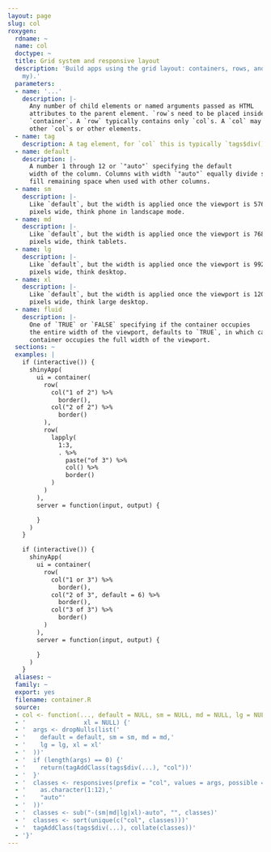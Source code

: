 ```yaml
---
layout: page
slug: col
roxygen:
  rdname: ~
  name: col
  doctype: ~
  title: Grid system and responsive layout
  description: 'Build apps using the grid layout: containers, rows, and columns (oh
    my).'
  parameters:
  - name: '...'
    description: |-
      Any number of child elements or named arguments passed as HTML
      attributes to the parent element. `row`s need to be placed inside a
      `container`. A `row` typically contains only `col`s. A `col` may contain
      other `col`s or other elements.
  - name: tag
    description: A tag element, for `col` this is typically `tags$div()`.
  - name: default
    description: |-
      A number 1 through 12 or `"auto"` specifying the default
      width of the column. Columns with width `"auto"` equally divide space or
      fill remaining space when used with other columns.
  - name: sm
    description: |-
      Like `default`, but the width is applied once the viewport is 576
      pixels wide, think phone in landscape mode.
  - name: md
    description: |-
      Like `default`, but the width is applied once the viewport is 768
      pixels wide, think tablets.
  - name: lg
    description: |-
      Like `default`, but the width is applied once the viewport is 992
      pixels wide, think desktop.
  - name: xl
    description: |-
      Like `default`, but the width is applied once the viewport is 1200
      pixels wide, think large desktop.
  - name: fluid
    description: |-
      One of `TRUE` or `FALSE` specifying if the container occupies
      the entire width of the viewport, defaults to `TRUE`, in which case the
      container occupies the full width of the viewport.
  sections: ~
  examples: |
    if (interactive()) {
      shinyApp(
        ui = container(
          row(
            col("1 of 2") %>%
              border(),
            col("2 of 2") %>%
              border()
          ),
          row(
            lapply(
              1:3,
              . %>%
                paste("of 3") %>%
                col() %>%
                border()
            )
          )
        ),
        server = function(input, output) {

        }
      )
    }

    if (interactive()) {
      shinyApp(
        ui = container(
          row(
            col("1 or 3") %>%
              border(),
            col("2 of 3", default = 6) %>%
              border(),
            col("3 of 3") %>%
              border()
          )
        ),
        server = function(input, output) {

        }
      )
    }
  aliases: ~
  family: ~
  export: yes
  filename: container.R
  source:
  - col <- function(..., default = NULL, sm = NULL, md = NULL, lg = NULL,
  - '                xl = NULL) {'
  - '  args <- dropNulls(list('
  - '    default = default, sm = sm, md = md,'
  - '    lg = lg, xl = xl'
  - '  ))'
  - '  if (length(args) == 0) {'
  - '    return(tagAddClass(tags$div(...), "col"))'
  - '  }'
  - '  classes <- responsives(prefix = "col", values = args, possible = c('
  - '    as.character(1:12),'
  - '    "auto"'
  - '  ))'
  - '  classes <- sub("-(sm|md|lg|xl)-auto", "", classes)'
  - '  classes <- sort(unique(c("col", classes)))'
  - '  tagAddClass(tags$div(...), collate(classes))'
  - '}'
---
```

